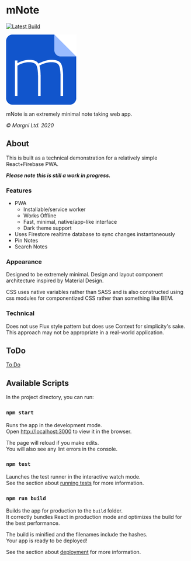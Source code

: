 # mNote

[![Latest Build](https://travis-ci.org/margni/note.svg?branch=master)](https://travis-ci.org/github/margni/note)

[![note.margni.com](public/logo192.png)](https://note.margni.com)

mNote is an extremely minimal note taking web app.

_© Margni Ltd. 2020_

## About

This is built as a technical demonstration for a relatively simple React+Firebase PWA.

**_Please note this is still a work in progress._**

### Features

-   PWA
    -   Installable/service worker
    -   Works Offline
    -   Fast, minimal, native/app-like interface
    -   Dark theme support
-   Uses Firestore realtime database to sync changes instantaneously
-   Pin Notes
-   Search Notes

### Appearance

Designed to be extremely minimal. Design and layout component architecture inspired by Material Design.

CSS uses native variables rather than SASS and is also constructed using css modules for componentized CSS rather than something like BEM.

### Technical

Does not use Flux style pattern but does use Context for simplicity's sake. This approach may not be appropriate in a real-world application.

## ToDo

[To Do](./TODO.md)

## Available Scripts

In the project directory, you can run:

### `npm start`

Runs the app in the development mode.<br />
Open [http://localhost:3000](http://localhost:3000) to view it in the browser.

The page will reload if you make edits.<br />
You will also see any lint errors in the console.

### `npm test`

Launches the test runner in the interactive watch mode.<br />
See the section about [running tests](https://facebook.github.io/create-react-app/docs/running-tests) for more information.

### `npm run build`

Builds the app for production to the `build` folder.<br />
It correctly bundles React in production mode and optimizes the build for the best performance.

The build is minified and the filenames include the hashes.<br />
Your app is ready to be deployed!

See the section about [deployment](https://facebook.github.io/create-react-app/docs/deployment) for more information.
